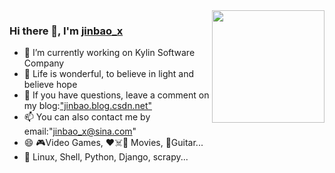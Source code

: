 <img align="right" src="https://img-blog.csdnimg.cn/20201026100921589.gif" height="180">

### Hi there 👋, I'm [jinbao_x](https://github.com/jinbao-x)<br>
- 🔭 I’m currently working on Kylin Software Company<br>
- 🌱 Life is wonderful, to believe in light and believe hope<br>
- 💬 If you have questions, leave a comment on my blog:["jinbao.blog.csdn.net"](https://jinbao.blog.csdn.net)<br>
- 📫 You can also contact me by email:"jinbao_x@sina.com"<br>
- 😄 🎮Video Games, ❤️☠️🤖 Movies, 🎸Guitar...<br>
- 📙 Linux, Shell, Python, Django, scrapy...<br>
